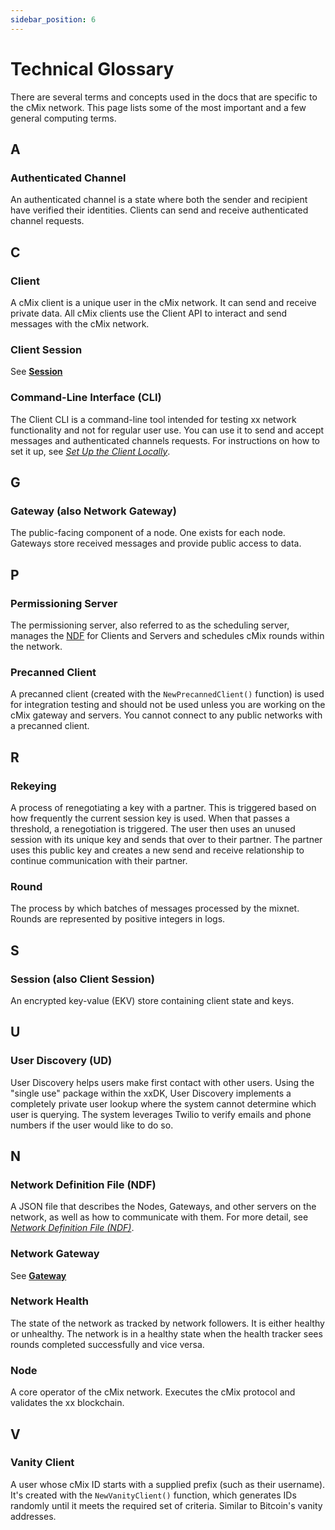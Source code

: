 ```yaml
---
sidebar_position: 6
---
```


# Technical Glossary

There are several terms and concepts used in the docs that are specific to the cMix network. This page lists some of the most important and a few general computing terms.

## A

### **Authenticated Channel**

An authenticated channel is a state where both the sender and recipient have verified their identities. Clients can send and receive authenticated channel requests.

## C

### **Client**

A cMix client is a unique user in the cMix network. It can send and receive private data. All cMix clients use the Client API to interact and send messages with the cMix network.

### **Client Session**

See **[Session](#session-also-client-session)**

### **Command-Line Interface (CLI)**

The Client CLI is a command-line tool intended for testing xx network functionality and not for regular user use. You can use it to send and accept messages and authenticated channels requests. For instructions on how to set it up, see [*Set Up the Client Locally*](./getting-started.md/#set-up-the-client-locally).

## G

### **Gateway (also Network Gateway)**

The public-facing component of a node. One exists for each node. Gateways store received messages and provide public access to data.

## P

### **Permissioning Server**

The permissioning server, also referred to as the scheduling server, manages the [NDF](#network-definition-file-ndf) for Clients and Servers and schedules cMix rounds within the network. 

### **Precanned Client**

A precanned client (created with the `NewPrecannedClient()` function) is used for integration testing and should not be used unless you are working on the cMix gateway and servers. You cannot connect to any public networks with a precanned client.

## R

### **Rekeying**

A process of renegotiating a key with a partner. This is triggered based on how frequently the current session key is used. When that passes a threshold, a renegotiation is triggered. The user then uses an unused session with its unique key and sends that over to their partner. The partner uses this public key and creates a new send and receive relationship to continue communication with their partner.

### **Round**

The process by which batches of messages processed by the mixnet. Rounds are represented by positive integers in logs.

## S

### **Session (also Client Session)**

An encrypted key-value (EKV) store containing client state and keys.

## U

### **User Discovery (UD)**

User Discovery helps users make first contact with other users. Using the "single use" package within the xxDK, User Discovery implements a completely private user lookup where the system cannot determine which user is querying. The system leverages Twilio to verify emails and phone numbers if the user would like to do so.

## N

### **Network Definition File (NDF)**

A JSON file that describes the Nodes, Gateways, and other servers on the network, as well as how to communicate with them. For more detail, see *[Network Definition File (NDF)](https://xxnetwork.wiki/index.php/Network_Definition_File_(NDF))*.

### **Network Gateway**

See **[Gateway](#gateway-also-network-gateway)**

### **Network Health**

The state of the network as tracked by network followers. It is either healthy or unhealthy. The network is in a healthy state when the health tracker sees rounds completed successfully and vice versa.

### **Node**

A core operator of the cMix network. Executes the cMix protocol and validates the xx blockchain.

## V

### **Vanity Client**

A user whose cMix ID starts with a supplied prefix (such as their username). It's created with the `NewVanityClient()` function, which generates IDs randomly until it meets the required set of criteria. Similar to Bitcoin's vanity addresses.